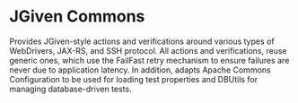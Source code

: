 # JGiven Commons

Provides JGiven-style actions and verifications around various
types of WebDrivers, JAX-RS, and SSH protocol. All actions and
verifications, reuse generic ones, which use the FailFast retry mechanism to
ensure failures are never due to application latency. In addition,
adapts Apache Commons Configuration to be used for loading test
properties and DBUtils for managing database-driven tests.
